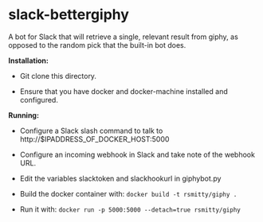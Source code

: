 # slack-bettergiphy

A bot for Slack that will retrieve a single, relevant result from giphy, as opposed to the random pick that the built-in bot does.

**Installation:**

- Git clone this directory.

- Ensure that you have docker and docker-machine installed and configured.

**Running:**

- Configure a Slack slash command to talk to http://$IPADDRESS_OF_DOCKER_HOST:5000

- Configure an incoming webhook in Slack and take note of the webhook URL.

- Edit the variables slacktoken and slackhookurl in giphybot.py

- Build the docker container with:
`docker build -t rsmitty/giphy .`

- Run it with:
`docker run -p 5000:5000 --detach=true rsmitty/giphy`
